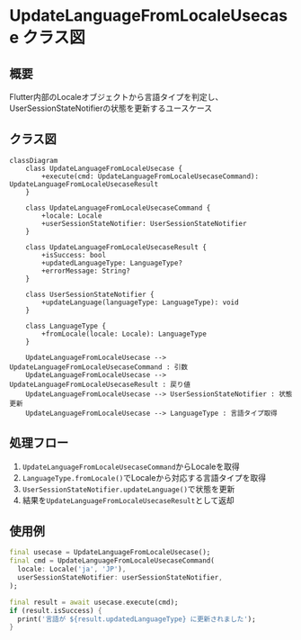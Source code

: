 # UpdateLanguageFromLocaleUsecase クラス図

## 概要
Flutter内部のLocaleオブジェクトから言語タイプを判定し、UserSessionStateNotifierの状態を更新するユースケース

## クラス図
```mermaid
classDiagram
    class UpdateLanguageFromLocaleUsecase {
        +execute(cmd: UpdateLanguageFromLocaleUsecaseCommand): UpdateLanguageFromLocaleUsecaseResult
    }
    
    class UpdateLanguageFromLocaleUsecaseCommand {
        +locale: Locale
        +userSessionStateNotifier: UserSessionStateNotifier
    }
    
    class UpdateLanguageFromLocaleUsecaseResult {
        +isSuccess: bool
        +updatedLanguageType: LanguageType?
        +errorMessage: String?
    }
    
    class UserSessionStateNotifier {
        +updateLanguage(languageType: LanguageType): void
    }
    
    class LanguageType {
        +fromLocale(locale: Locale): LanguageType
    }

    UpdateLanguageFromLocaleUsecase --> UpdateLanguageFromLocaleUsecaseCommand : 引数
    UpdateLanguageFromLocaleUsecase --> UpdateLanguageFromLocaleUsecaseResult : 戻り値
    UpdateLanguageFromLocaleUsecase --> UserSessionStateNotifier : 状態更新
    UpdateLanguageFromLocaleUsecase --> LanguageType : 言語タイプ取得
```

## 処理フロー
1. `UpdateLanguageFromLocaleUsecaseCommand`からLocaleを取得
2. `LanguageType.fromLocale()`でLocaleから対応する言語タイプを取得
3. `UserSessionStateNotifier.updateLanguage()`で状態を更新
4. 結果を`UpdateLanguageFromLocaleUsecaseResult`として返却

## 使用例
```dart
final usecase = UpdateLanguageFromLocaleUsecase();
final cmd = UpdateLanguageFromLocaleUsecaseCommand(
  locale: Locale('ja', 'JP'),
  userSessionStateNotifier: userSessionStateNotifier,
);

final result = await usecase.execute(cmd);
if (result.isSuccess) {
  print('言語が ${result.updatedLanguageType} に更新されました');
}
```
